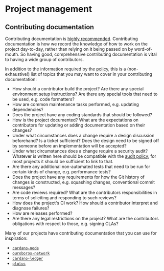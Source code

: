 # Project management

## Contributing documentation

Contributing documentation is [highly recommended](../../policy/project/index.html).
Contributing documentation is how we record the knowledge of how to work on the project day-to-day, rather than relying on it being passed on by word-of-mouth.
So having good, comprehensive contributing documentation is vital to having a wide group of contributors.

In addition to the information required by the [policy](../../policy/project/index.html), this is a (non-exhaustive!) list of topics that you may want to cover in your contributing documentation:

- How should a contributor build the project? Are there any special environment setup instructions? Are there any special tools that need to be used, e.g. code formatters?
- How are common maintenance tasks performed, e.g. updating dependencies?
- Does the project have any coding standards that should be followed?
- How is the project documented? What are the expectations on contributors for updating or adding documentation based on their changes?
- Under what circumstances does a change require a design discussion beforehand? Is a ticket sufficient? Does the design need to be signed off by someone before an implementation will be accepted?
- Under what circumstances does a change require a security audit? Whatever is written here should be compatible with the [audit policy](../../policy/security/audits.md), for most projects it should be sufficient to link to that.
- Are there any additional non-automated tests that need to be run for certain kinds of change, e.g. performance tests?
- Does the project have any requirements for how the Git history of changes is constructed, e.g. squashing changes, conventional commit messages?
- Are code reviews required? What are the contributors responsibilities in terms of soliciting and responding to such reviews?
- How does the project's CI work? How should a contributor interpret and diagnose failures?
- How are releases performed? 
- Are there any legal restrictions on the project? What are the contributors obligations with respect to those, e.g. signing CLAs?

Many of our projects have contributing documentation that you can use for inspiration:
- [`cardano-node`](https://github.com/input-output-hk/cardano-node/blob/master/CONTRIBUTING.rst)
- [`ouroboros-network`](https://github.com/input-output-hk/ouroboros-network/blob/master/CONTRIBUTING.md)
- [`cardano-ledger`](https://github.com/input-output-hk/cardano-ledger/blob/master/CONTRIBUTING.md)
- [`plutus`](https://github.com/input-output-hk/plutus/blob/master/CONTRIBUTING.adoc)
